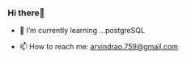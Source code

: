### Hi there👋


- 🌱 I’m currently learning ...postgreSQL
<!-- - 👯 I’m looking to collaborate on ... -->
- 📫 How to reach me: arvindrao.759@gmail.com
<!-- - 😄 Pronouns: ... -->
<!-- - ⚡ Fun fact: ... -->
